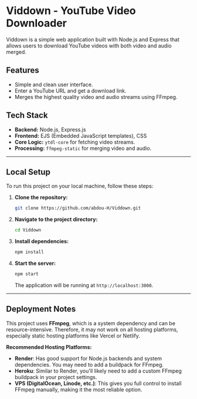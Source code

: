 # Viddown - YouTube Video Downloader

Viddown is a simple web application built with Node.js and Express that allows users to download YouTube videos with both video and audio merged.

## Features
-   Simple and clean user interface.
-   Enter a YouTube URL and get a download link.
-   Merges the highest quality video and audio streams using FFmpeg.

## Tech Stack
-   **Backend:** Node.js, Express.js
-   **Frontend:** EJS (Embedded JavaScript templates), CSS
-   **Core Logic:** `ytdl-core` for fetching video streams.
-   **Processing:** `ffmpeg-static` for merging video and audio.

---

## Local Setup

To run this project on your local machine, follow these steps:

1.  **Clone the repository:**
    ```bash
    git clone https://github.com/abdou-H/Viddown.git
    ```

2.  **Navigate to the project directory:**
    ```bash
    cd Viddown
    ```

3.  **Install dependencies:**
    ```bash
    npm install
    ```

4.  **Start the server:**
    ```bash
    npm start
    ```
    The application will be running at `http://localhost:3000`.

---

## Deployment Notes

This project uses **FFmpeg**, which is a system dependency and can be resource-intensive. Therefore, it may not work on all hosting platforms, especially static hosting platforms like Vercel or Netlify.

**Recommended Hosting Platforms:**
-   **Render**: Has good support for Node.js backends and system dependencies. You may need to add a buildpack for FFmpeg.
-   **Heroku**: Similar to Render, you'll likely need to add a custom FFmpeg buildpack in your project settings.
-   **VPS (DigitalOcean, Linode, etc.)**: This gives you full control to install FFmpeg manually, making it the most reliable option.
